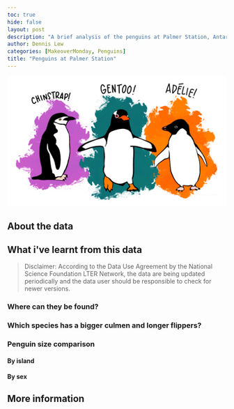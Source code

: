 ```yaml
---
toc: true
hide: false
layout: post
description: "A brief analysis of the penguins at Palmer Station, Antarctica LTER"
author: Dennis Lew
categories: [MakeoverMonday, Penguins]
title: "Penguins at Palmer Station"
---
```



![Artwork by @allison_horst](https://raw.githubusercontent.com/lewyingshi/blog/master/_posts/penguin_header_img.png)

## About the data


## What i've learnt from this data
> Disclaimer: According to the Data Use Agreement by the National Science Foundation LTER Network, the data are being updated periodically and the data user should be responsible to check for newer versions.

### Where can they be found?


### Which species has a bigger culmen and longer flippers?


### Penguin size comparison
#### By island


#### By sex


## More information

